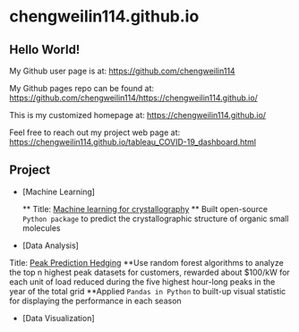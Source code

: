 # chengweilin114.github.io

## Hello World!

My Github user page is at:
https://github.com/chengweilin114

My Github pages repo can be found at:
https://github.com/chengweilin114/https://chengweilin114.github.io/

This is my customized homepage at:
https://chengweilin114.github.io/

Feel free to reach out my project web page at:
https://chengweilin114.github.io/tableau_COVID-19_dashboard.html

## Project



* [Machine Learning]

  ** Title: [Machine learning for crystallography](https://github.com/ng-git/OptiMol)
  ** Built open-source `Python package` to predict the crystallographic structure of organic small molecules

- [Data Analysis]

Title: [Peak Prediction Hedging](https://github.com/chengweilin114/direct_capstone2020)
**Use random forest algorithms to analyze the top n highest peak datasets for customers,
rewarded about $100/kW for each unit of load reduced during the five highest hour-long peaks in the year of the total grid
**Applied `Pandas in Python` to built-up visual statistic for displaying the performance in each season

- [Data Visualization]
